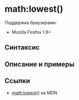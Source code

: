 # math​:lowest()

Поддержка браузерами:

- Mozilla Firefox 1.9+

## Синтаксис

## Описание и примеры

## Ссылки

- [math​:lowest()](https://developer.mozilla.org/en-US/docs/Web/EXSLT/math/lowest) на MDN
